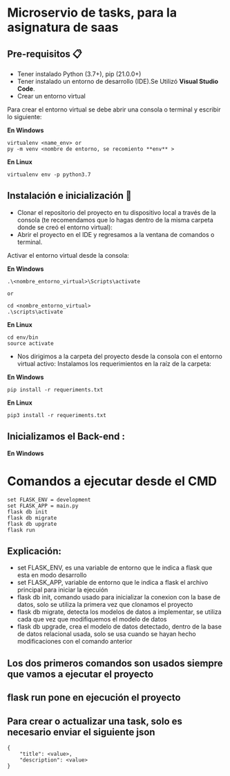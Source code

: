 # Microservio de tasks, para la asignatura de saas

## Pre-requisitos 📋
* Tener instalado Python (3.7+), pip (21.0.0+)
* Tener instalado un entorno de desarrollo (IDE).Se  Utilizó **Visual Studio Code**.
* Crear un entorno virtual  

Para crear el entorno virtual se debe abrir una consola o terminal y escribir lo siguiente:

**En Windows**
```
virtualenv <name_env> or
py -m venv <nombre de entorno, se recomiento **env** >

```  
**En Linux**
```
virtualenv env -p python3.7
```

## Instalación e inicialización 🔧
* Clonar el repositorio del proyecto en tu dispositivo local a través de la consola (te recomendamos que lo hagas dentro de la misma carpeta donde se creó el entorno virtual):
* Abrir el proyecto en el IDE y regresamos a la ventana de comandos o terminal.

Activar el entorno virtual desde la consola:

**En Windows**
```
.\<nombre_entorno_virtual>\Scripts\activate 

or

cd <nombre_entorno_virtual>
.\scripts\activate
```
**En Linux**
```
cd env/bin
source activate
```
* Nos dirigimos a la carpeta del proyecto desde la consola con el entorno virtual activo:
Instalamos los requerimientos en la raíz de la carpeta:

**En Windows**
```
pip install -r requeriments.txt
```
**En Linux**
```
pip3 install -r requeriments.txt
```

## Inicializamos el Back-end :

**En Windows**
# Comandos a ejecutar desde el CMD

```
set FLASK_ENV = development
set FLASK_APP = main.py 
flask db init
flask db migrate 
flask db upgrate
flask run
```

## Explicación: 
* set FLASK_ENV, es una variable de entorno que le indica a flask que esta en modo desarrollo
* set FLASK_APP, variable de entorno que le indica a flask el archivo principal para iniciar la ejecuión 
* flask db init, comando usado para inicializar la conexion con la base de datos, solo se utiliza la primera vez que clonamos el proyecto
* flask db migrate, detecta los modelos de datos a implementar, se utiliza cada que vez que modifiquemos el modelo de datos
* flask db upgrade, crea el modelo de datos detectado, dentro de la base de datos relacional usada, solo se usa cuando se hayan hecho modificaciones con el comando anterior

## Los dos primeros comandos son usados siempre que vamos a ejecutar el proyecto

## **flask run** pone en ejecución el proyecto 

## Para crear o actualizar una task, solo es necesario enviar el siguiente json
```
{
    "title": <value>,
    "description": <value>
}
```
